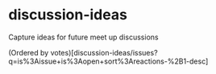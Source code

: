 # discussion-ideas
Capture ideas for future meet up discussions

(Ordered by votes)[discussion-ideas/issues?q=is%3Aissue+is%3Aopen+sort%3Areactions-%2B1-desc]

